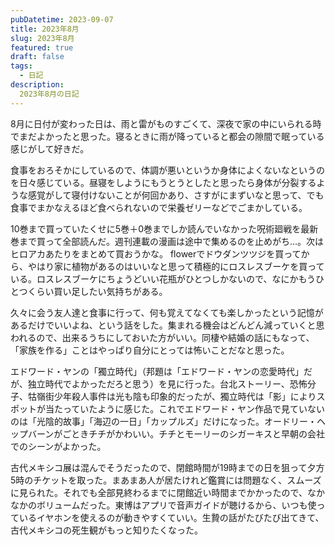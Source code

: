 ```yaml
---
pubDatetime: 2023-09-07
title: 2023年8月
slug: 2023年8月
featured: true
draft: false
tags:
  - 日記
description:
  2023年8月の日記
---
```


8月に日付が変わった日は、雨と雷がものすごくて、深夜で家の中にいられる時でまだよかったと思った。寝るときに雨が降っていると都会の隙間で眠っている感じがして好きだ。 

食事をおろそかにしているので、体調が悪いというか身体によくないなというのを日々感じている。昼寝をしようにもうとうとしたと思ったら身体が分裂するような感覚がして寝付けないことが何回かあり、さすがにまずいなと思って、でも食事でまかなえるほど食べられないので栄養ゼリーなどでごまかしている。

10巻まで買っていたくせに5巻＋0巻までしか読んでいなかった呪術廻戦を最新巻まで買って全部読んだ。週刊連載の漫画は途中で集めるのを止めがち…。次はヒロアカあたりをまとめて買おうかな。  flowerでドウダンツツジを買ってから、やはり家に植物があるのはいいなと思って積極的にロスレスブーケを買っている。ロスレスブーケにちょうどいい花瓶がひとつしかないので、なにかもうひとつくらい買い足したい気持ちがある。

久々に会う友人達と食事に行って、何も覚えてなくても楽しかったという記憶があるだけでいいよね、という話をした。集まれる機会はどんどん減っていくと思われるので、出来るうちにしておいた方がいい。同棲や結婚の話にもなって、「家族を作る」ことはやっぱり自分にとっては怖いことだなと思った。

エドワード・ヤンの「獨立時代」（邦題は「エドワード・ヤンの恋愛時代」だが、独立時代でよかっただろと思う）を見に行った。台北ストーリー、恐怖分子、牯嶺街少年殺人事件は光も陰も印象的だったが、獨立時代は「影」によりスポットが当たっていたように感じた。これでエドワード・ヤン作品で見ていないのは「光陰的故事」「海辺の一日」「カップルズ」だけになった。オードリー・ヘップバーンがごときチチがかわいい。チチとモーリーのシガーキスと早朝の会社でのシーンがよかった。

古代メキシコ展は混んでそうだったので、閉館時間が19時までの日を狙って夕方5時のチケットを取った。まあまあ人が居たけれど鑑賞には問題なく、スムーズに見られた。それでも全部見終わるまでに閉館近い時間までかかったので、なかなかのボリュームだった。東博はアプリで音声ガイドが聴けるから、いつも使っているイヤホンを使えるのが動きやすくていい。生贄の話がたびたび出てきて、古代メキシコの死生観がもっと知りたくなった。